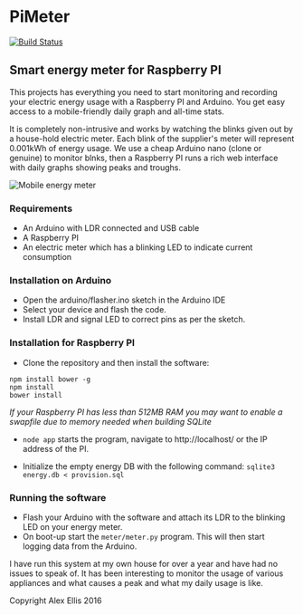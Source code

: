# PiMeter

[![Build Status](https://travis-ci.org/alexellis/pimeter.svg?branch=master)](https://travis-ci.org/alexellis/pimeter)

## Smart energy meter for Raspberry PI

This projects has everything you need to start monitoring and recording your electric energy usage with a Raspberry PI and Arduino. You get easy access to a mobile-friendly daily graph and all-time stats.

It is completely non-intrusive and works by watching the blinks given out by a house-hold electric meter. Each blink of the supplier's meter will represent 0.001kWh of energy usage. We use a cheap Arduino nano (clone or genuine) to monitor blnks, then a Raspberry PI runs a rich web interface with daily graphs showing peaks and troughs.

![Mobile energy meter](https://raw.githubusercontent.com/alexellis/pimeter/master/static/mobile_energy.png)

### Requirements
- An Arduino with LDR connected and USB cable
- A Raspberry PI
- An electric meter which has a blinking LED to indicate current consumption

### Installation on Arduino
- Open the arduino/flasher.ino sketch in the Arduino IDE
- Select your device and flash the code.
- Install LDR and signal LED to correct pins as per the sketch.

### Installation for Raspberry PI

* Clone the repository and then install the software:

```
npm install bower -g
npm install
bower install
```

*If your Raspberry PI has less than 512MB RAM you may want to enable a swapfile due to memory needed when building SQLite*

* `node app` starts the program, navigate to http://localhost/ or the IP address of the PI.

* Initialize the empty energy DB with the following command: `sqlite3 energy.db < provision.sql`

### Running the software

* Flash your Arduino with the software and attach its LDR to the blinking LED on your energy meter.
* On boot-up start the `meter/meter.py` program. This will then start logging data from the Arduino.

I have run this system at my own house for over a year and have had no issues to speak of. It has been interesting to monitor the usage of various appliances and what causes a peak and what my daily usage is like.

Copyright Alex Ellis 2016
